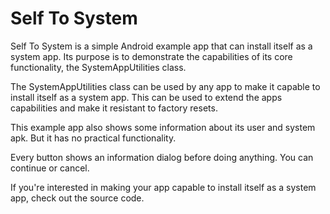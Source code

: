 # Self To System

Self To System is a simple Android example app that can install itself as a system app. Its purpose is to demonstrate the capabilities of its core functionality, the SystemAppUtilities class.

The SystemAppUtilities class can be used by any app to make it capable to install itself as a system app. This can be used to extend the apps capabilities and make it resistant to factory resets.

This example app also shows some information about its user and system apk. But it has no practical functionality.

Every button shows an information dialog before doing anything. You can continue or cancel.

If you're interested in making your app capable to install itself as a system app, check out the source code.
